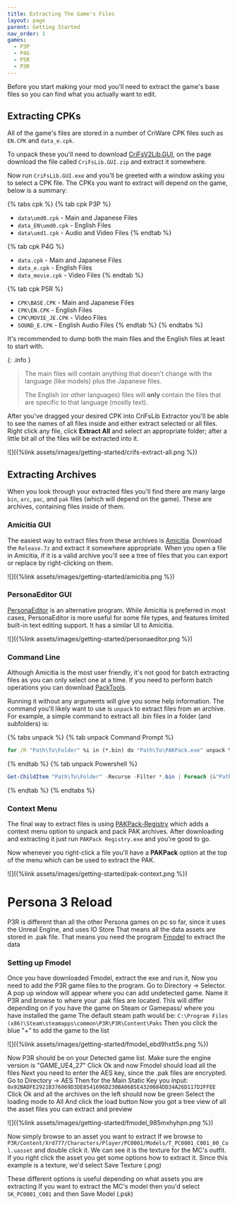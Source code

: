 ```yaml
---
title: Extracting The Game's Files
layout: page
parent: Getting Started
nav_order: 1
games:
  - P3P
  - P4G
  - P5R
  - P3R
---
```

Before you start making your mod you'll need to extract the game's base files so you can find what you actually want to edit. 

## Extracting CPKs

All of the game's files are stored in a number of CriWare CPK files such as `EN.CPK` and `data_e.cpk`. 

To unpack these you'll need to download [CriFsV2Lib.GUI](https://github.com/Sewer56/CriFsV2Lib/releases/latest), on the page download the file called `CriFsLib.GUI.zip` and extract it somewhere.

Now run `CriFsLib.GUI.exe` and you'll be greeted with a window asking you to select a CPK file. The CPKs you want to extract will depend on the game, below is a summary:

{% tabs cpk %}
{% tab cpk P3P %}

* `data\umd0.cpk` - Main and Japanese Files
* `data_EN\umd0.cpk` - English Files
* `data\umd1.cpk` - Audio and Video Files
  {% endtab %}

{% tab cpk P4G %}

* `data.cpk` - Main and Japanese Files
* `data_e.cpk` - English Files
* `data_movie.cpk` - Video Files
  {% endtab %}

{% tab cpk P5R %}

* `CPK\BASE.CPK` - Main and Japanese Files
* `CPK\EN.CPK` - English Files
* `CPK\MOVIE_JE.CPK` - Video Files
* `SOUND_E.CPK` - English Audio Files
  {% endtab %}
  {% endtabs %}

It's recommended to dump both the main files and the English files at least to start with. 

{: .info }

> The main files will contain anything that doesn't change with the language (like models) plus the Japanese files. 
>
> The English (or other languages) files will **only** contain the files that are specific to that language (mostly text). 

After you've dragged your desired CPK into CriFsLib Extractor you'll be able to see the names of all files inside and either extract selected or all files. Right click any file, click **Extract All** and select an appropriate folder; after a little bit all of the files will be extracted into it.

![]({%link assets/images/getting-started/crifs-extract-all.png %})

## Extracting Archives

When you look through your extracted files you'll find there are many large `bin`, `arc`, `pac`, and `pak` files (which will depend on the game). These are archives, containing files inside of them.

### Amicitia GUI

The easiest way to extract files from these archives is [Amicitia](https://github.com/tge-was-taken/Amicitia/releases/latest). Download the `Release.7z` and extract it somewhere appropriate. When you open a file in Amicitia, if it is a valid archive you'll see a tree of files that you can export or replace by right-clicking on them.

![]({%link assets/images/getting-started/amicitia.png %})

### PersonaEditor GUI

[PersonaEditor](https://github.com/Meloman19/PersonaEditor/releases/tag/1.6) is an alternative program. While Amicitia is preferred in most cases, PersonaEditor is more useful for some file types, and features limited built-in text editing support. It has a similar UI to Amicitia.

![]({%link assets/images/getting-started/personaeditor.png %})

### Command Line

Although Amicitia is the most user friendly, it's not good for batch extracting files as you can only select one at a time. If you need to perform batch operations you can download [PackTools](https://github.com/tge-was-taken/AtlusFileSystemLibrary/releases/latest).

Running it without any arguments will give you some help information. The command you'll likely want to use is `unpack` to extract files from an archive. For example, a simple command to extract all .bin files in a folder (and subfolders) is:

{% tabs unpack %}
{% tab unpack Command Prompt %}

```bat
for /R "Path\To\Folder" %i in (*.bin) do "Path\To\PAKPack.exe" unpack %i
```

{% endtab %}
{% tab unpack Powershell %}

```powershell
Get-ChildItem "Path\To\Folder" -Recurse -Filter *.bin | Foreach {&"Path\To\PAKPack.exe" unpack $_.fullname}
```

{% endtab %}
{% endtabs %}

### Context Menu

The final way to extract files is using [PAKPack-Registry](https://github.com/LTSophia/PAKPack-Registry/releases/latest) which adds a context menu option to unpack and pack PAK archives. After downloading and extracting it just run `PAKPack Registry.exe` and you're good to go.

Now whenever you right-click a file you'll have a **PAKPack** option at the top of the menu which can be used to extract the PAK.

![]({%link assets/images/getting-started/pak-context.png %})

# Persona 3 Reload

P3R is different than all the other Persona games on pc so far, since it uses the Unreal Engine, and uses IO Store
That means all the data assets are stored in .pak file.
That means you need the program [Fmodel](https://fmodel.app/) to extract the data

### Setting up Fmodel

Once you have downloaded Fmodel, extract the exe and run it,
Now you need to add the P3R game files to the program.
Go to Directory -> Selector. A pop up window will appear where you can add undetected game.
Name it P3R and browse to where your .pak files are located.
This will differ depending on if you have the game on Steam or Gamepass/ where you have installed the game
The default steam path would be: `C:\Program Files (x86)\Steam\steamapps\common\P3R\P3R\Content\Paks`
Then you click the blue "+" to add the game to the list

![]({%link assets/images/getting-started/fmodel_ebd9hxtt5s.png %})

Now P3R should be on your Detected game list. Make sure the engine version is "GAME_UE4_27"
Click Ok and now Fmodel should load all the files
Next you need to enter the AES key, since the .pak files are encrypted.
Go to Directory -> AES
Then for the Main Static Key you input: `0x92BADFE2921B376069D3DE8541696D230BA06B5E4320084DD34A26D117D2FFEE`
Click Ok and all the archives on the left should now be green
Select the loading mode to All
And click the load button
Now you got a tree view of all the asset files you can extract and preview

![]({%link assets/images/getting-started/fmodel_985mxhyhpn.png %})

Now simply browse to an asset you want to extract
If we browse to `P3R/Content/Xrd777/Characters/Player/PC0001/Models/T_PC0001_C001_00_Col.uasset` and double click it. 
We can see it is the texture for the MC's outfit. If you right click the asset you get some options how to extract it.
Since this example is a texture, we'd select Save Texture (.png)

These different options is useful depending on what assets you are extracting
If you want to extract the MC's model then you'd select `SK_PC0001_C001` and then Save Model (.psk)

